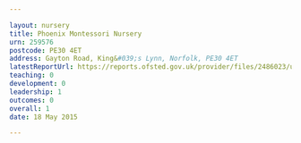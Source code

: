 ```yaml
---

layout: nursery
title: Phoenix Montessori Nursery
urn: 259576
postcode: PE30 4ET
address: Gayton Road, King&#039;s Lynn, Norfolk, PE30 4ET
latestReportUrl: https://reports.ofsted.gov.uk/provider/files/2486023/urn/259576.pdf
teaching: 0
development: 0
leadership: 1
outcomes: 0
overall: 1
date: 18 May 2015

---
```

